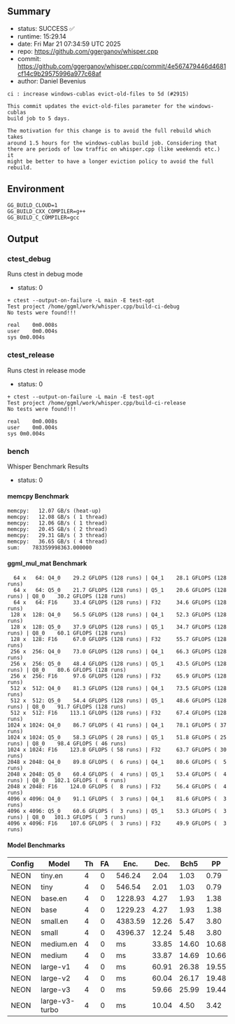 ## Summary

- status:  SUCCESS ✅
- runtime: 15:29.14
- date:    Fri Mar 21 07:34:59 UTC 2025
- repo:    https://github.com/ggerganov/whisper.cpp
- commit:  https://github.com/ggerganov/whisper.cpp/commit/4e567479446d4681cf14c9b29575996a977c68af
- author:  Daniel Bevenius
```
ci : increase windows-cublas evict-old-files to 5d (#2915)

This commit updates the evict-old-files parameter for the windows-cublas
build job to 5 days.

The motivation for this change is to avoid the full rebuild which takes
around 1.5 hours for the windows-cublas build job. Considering that
there are periods of low traffic on whisper.cpp (like weekends etc.) it
might be better to have a longer eviction policy to avoid the full
rebuild.
```

## Environment

```
GG_BUILD_CLOUD=1
GG_BUILD_CXX_COMPILER=g++
GG_BUILD_C_COMPILER=gcc
```

## Output

### ctest_debug

Runs ctest in debug mode
- status: 0
```
+ ctest --output-on-failure -L main -E test-opt
Test project /home/ggml/work/whisper.cpp/build-ci-debug
No tests were found!!!

real	0m0.008s
user	0m0.004s
sys	0m0.004s
```
### ctest_release

Runs ctest in release mode
- status: 0
```
+ ctest --output-on-failure -L main -E test-opt
Test project /home/ggml/work/whisper.cpp/build-ci-release
No tests were found!!!

real	0m0.008s
user	0m0.004s
sys	0m0.004s
```
### bench

Whisper Benchmark Results
- status: 0
#### memcpy Benchmark

```
memcpy:   12.07 GB/s (heat-up)
memcpy:   12.08 GB/s ( 1 thread)
memcpy:   12.06 GB/s ( 1 thread)
memcpy:   20.45 GB/s ( 2 thread)
memcpy:   29.31 GB/s ( 3 thread)
memcpy:   36.65 GB/s ( 4 thread)
sum:    783359998363.000000
```

#### ggml_mul_mat Benchmark

```
  64 x   64: Q4_0    29.2 GFLOPS (128 runs) | Q4_1    28.1 GFLOPS (128 runs)
  64 x   64: Q5_0    21.7 GFLOPS (128 runs) | Q5_1    20.6 GFLOPS (128 runs) | Q8_0    30.2 GFLOPS (128 runs)
  64 x   64: F16     33.4 GFLOPS (128 runs) | F32     34.6 GFLOPS (128 runs)
 128 x  128: Q4_0    56.5 GFLOPS (128 runs) | Q4_1    52.3 GFLOPS (128 runs)
 128 x  128: Q5_0    37.9 GFLOPS (128 runs) | Q5_1    34.7 GFLOPS (128 runs) | Q8_0    60.1 GFLOPS (128 runs)
 128 x  128: F16     67.0 GFLOPS (128 runs) | F32     55.7 GFLOPS (128 runs)
 256 x  256: Q4_0    73.0 GFLOPS (128 runs) | Q4_1    66.3 GFLOPS (128 runs)
 256 x  256: Q5_0    48.4 GFLOPS (128 runs) | Q5_1    43.5 GFLOPS (128 runs) | Q8_0    80.6 GFLOPS (128 runs)
 256 x  256: F16     97.6 GFLOPS (128 runs) | F32     65.9 GFLOPS (128 runs)
 512 x  512: Q4_0    81.3 GFLOPS (128 runs) | Q4_1    73.5 GFLOPS (128 runs)
 512 x  512: Q5_0    54.4 GFLOPS (128 runs) | Q5_1    48.6 GFLOPS (128 runs) | Q8_0    91.7 GFLOPS (128 runs)
 512 x  512: F16    113.1 GFLOPS (128 runs) | F32     67.4 GFLOPS (128 runs)
1024 x 1024: Q4_0    86.7 GFLOPS ( 41 runs) | Q4_1    78.1 GFLOPS ( 37 runs)
1024 x 1024: Q5_0    58.3 GFLOPS ( 28 runs) | Q5_1    51.8 GFLOPS ( 25 runs) | Q8_0    98.4 GFLOPS ( 46 runs)
1024 x 1024: F16    123.8 GFLOPS ( 58 runs) | F32     63.7 GFLOPS ( 30 runs)
2048 x 2048: Q4_0    89.8 GFLOPS (  6 runs) | Q4_1    80.6 GFLOPS (  5 runs)
2048 x 2048: Q5_0    60.4 GFLOPS (  4 runs) | Q5_1    53.4 GFLOPS (  4 runs) | Q8_0   102.1 GFLOPS (  6 runs)
2048 x 2048: F16    124.0 GFLOPS (  8 runs) | F32     56.4 GFLOPS (  4 runs)
4096 x 4096: Q4_0    91.1 GFLOPS (  3 runs) | Q4_1    81.6 GFLOPS (  3 runs)
4096 x 4096: Q5_0    60.6 GFLOPS (  3 runs) | Q5_1    53.3 GFLOPS (  3 runs) | Q8_0   101.3 GFLOPS (  3 runs)
4096 x 4096: F16    107.6 GFLOPS (  3 runs) | F32     49.9 GFLOPS (  3 runs)
```

#### Model Benchmarks

|           Config |         Model |  Th |  FA |    Enc. |    Dec. |    Bch5 |      PP |  Commit |
|              --- |           --- | --- | --- |     --- |     --- |     --- |     --- |     --- |
|             NEON |       tiny.en |   4 |   0 |  546.24 |    2.04 |    1.03 |    0.79 | 4e567479 |
|             NEON |          tiny |   4 |   0 |  546.54 |    2.01 |    1.03 |    0.79 | 4e567479 |
|             NEON |       base.en |   4 |   0 | 1228.93 |    4.27 |    1.93 |    1.38 | 4e567479 |
|             NEON |          base |   4 |   0 | 1229.23 |    4.27 |    1.93 |    1.38 | 4e567479 |
|             NEON |      small.en |   4 |   0 | 4383.59 |   12.26 |    5.47 |    3.80 | 4e567479 |
|             NEON |         small |   4 |   0 | 4396.37 |   12.24 |    5.48 |    3.80 | 4e567479 |
|             NEON |     medium.en |   4 |   0 |      ms |   33.85 |   14.60 |   10.68 | 4e567479 |
|             NEON |        medium |   4 |   0 |      ms |   33.87 |   14.69 |   10.66 | 4e567479 |
|             NEON |      large-v1 |   4 |   0 |      ms |   60.91 |   26.38 |   19.55 | 4e567479 |
|             NEON |      large-v2 |   4 |   0 |      ms |   60.04 |   26.17 |   19.48 | 4e567479 |
|             NEON |      large-v3 |   4 |   0 |      ms |   59.66 |   25.99 |   19.44 | 4e567479 |
|             NEON | large-v3-turbo |   4 |   0 |      ms |   10.04 |    4.50 |    3.42 | 4e567479 |

